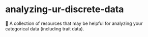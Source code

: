 # analyzing-ur-discrete-data
:open_file_folder: A collection of resources that may be helpful for analyzing your categorical data (including trait data).
